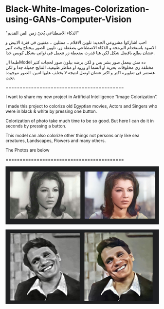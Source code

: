 # Black-White-Images-Colorization-using-GANs-Computer-Vision

"الذكاء الاصطناعي يُحيّ زمن الفن القديم"

‎احب اشاركوا مشروعي الجديد:
 تلوين الافلام .. ممثلين .. مغنيين في فترة الابيض و الاسود باستخدام البرمجة و الذكاء الاصطناعي بضغطة زر. تلوين الصور بيحتاج وقت كبير عشان يطلع بافضل شكل لكن هنا قدرت بضغطة زر تتعمل في ثواني بشكل كويس جدا.
 
طبعا الModel ده مش بيعمل صور بشر بس و لكن برضه بيلون صور لحجات كتير مختلفة زي مخلوقات بحرية او السما او ورود او مناظر طبيعية.
النتايج جميلة جدا و لكن هستمر في تطويره اكتر و اكتر عشان اوصل لنتيجة لا يختلف عليها اتنين. الصور موجودة تحت.

==========================================

I want to share my new project in Artificial Intelligence “Image Colorization”.

I made this project to colorize old Egyptian movies, Actors and Singers who were in black & white by pressing one button. 

Colorization of photo take much time to be so good. But here I can do it in seconds by pressing a button.

This model can also colorize other things not persons only like sea creatures, Landscapes, Flowers and many others.

The Photos are below

==========================================

![](Final%20Images/Screenshot1.png)

![](Final%20Images/Screenshot2.png)
